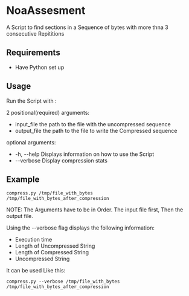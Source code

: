 # NoaAssesment
A Script to find sections in a Sequence of bytes with more thna 3 consecutive Repititions
## Requirements
- Have Python set up


## Usage
Run the Script with :

2 positional(required) arguments:
- input_file   the path to the file with the uncompressed sequence
- output_file  the path to the file to write the Compressed sequence


optional arguments:
  - -h, --help   Displays information on how to use the Script
  - --verbose    Display compression stats

## Example
```
compress.py /tmp/file_with_bytes /tmp/file_with_bytes_after_compression
```

NOTE: The Arguments have to be in Order. The input file first, Then the output file. 

Using the --verbose flag displays the following information:

- Execution time
- Length of Uncompressed String
- Length of Compressed String
- Uncompressed String

It can be used Like this:
```
compress.py --verbose /tmp/file_with_bytes /tmp/file_with_bytes_after_compression

```
